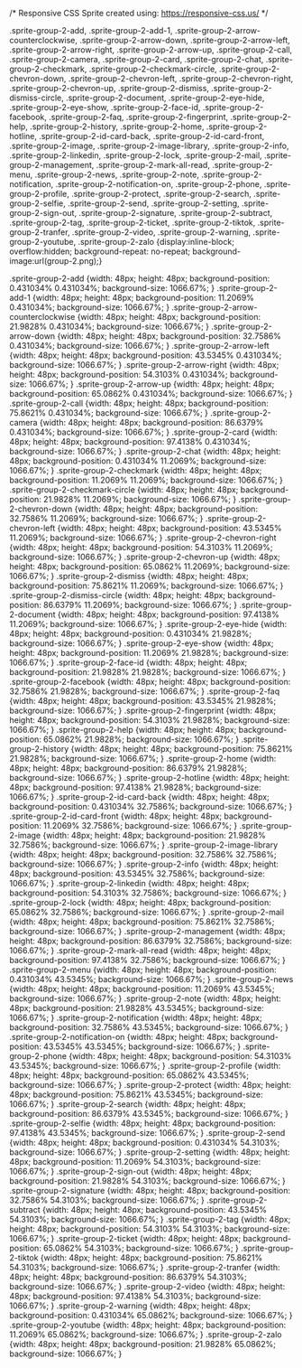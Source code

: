 /*
Responsive CSS Sprite created using: https://responsive-css.us/
*/

.sprite-group-2-add, .sprite-group-2-add-1, .sprite-group-2-arrow-counterclockwise, .sprite-group-2-arrow-down, .sprite-group-2-arrow-left, .sprite-group-2-arrow-right, .sprite-group-2-arrow-up, .sprite-group-2-call, .sprite-group-2-camera, .sprite-group-2-card, .sprite-group-2-chat, .sprite-group-2-checkmark, .sprite-group-2-checkmark-circle, .sprite-group-2-chevron-down, .sprite-group-2-chevron-left, .sprite-group-2-chevron-right, .sprite-group-2-chevron-up, .sprite-group-2-dismiss, .sprite-group-2-dismiss-circle, .sprite-group-2-document, .sprite-group-2-eye-hide, .sprite-group-2-eye-show, .sprite-group-2-face-id, .sprite-group-2-facebook, .sprite-group-2-faq, .sprite-group-2-fingerprint, .sprite-group-2-help, .sprite-group-2-history, .sprite-group-2-home, .sprite-group-2-hotline, .sprite-group-2-id-card-back, .sprite-group-2-id-card-front, .sprite-group-2-image, .sprite-group-2-image-library, .sprite-group-2-info, .sprite-group-2-linkedin, .sprite-group-2-lock, .sprite-group-2-mail, .sprite-group-2-management, .sprite-group-2-mark-all-read, .sprite-group-2-menu, .sprite-group-2-news, .sprite-group-2-note, .sprite-group-2-notification, .sprite-group-2-notification-on, .sprite-group-2-phone, .sprite-group-2-profile, .sprite-group-2-protect, .sprite-group-2-search, .sprite-group-2-selfie, .sprite-group-2-send, .sprite-group-2-setting, .sprite-group-2-sign-out, .sprite-group-2-signature, .sprite-group-2-subtract, .sprite-group-2-tag, .sprite-group-2-ticket, .sprite-group-2-tiktok, .sprite-group-2-tranfer, .sprite-group-2-video, .sprite-group-2-warning, .sprite-group-2-youtube, .sprite-group-2-zalo
{display:inline-block; overflow:hidden; background-repeat: no-repeat;
background-image:url(group-2.png);}

.sprite-group-2-add {width: 48px; height: 48px; background-position: 0.431034% 0.431034%; background-size: 1066.67%; }
.sprite-group-2-add-1 {width: 48px; height: 48px; background-position: 11.2069% 0.431034%; background-size: 1066.67%; }
.sprite-group-2-arrow-counterclockwise {width: 48px; height: 48px; background-position: 21.9828% 0.431034%; background-size: 1066.67%; }
.sprite-group-2-arrow-down {width: 48px; height: 48px; background-position: 32.7586% 0.431034%; background-size: 1066.67%; }
.sprite-group-2-arrow-left {width: 48px; height: 48px; background-position: 43.5345% 0.431034%; background-size: 1066.67%; }
.sprite-group-2-arrow-right {width: 48px; height: 48px; background-position: 54.3103% 0.431034%; background-size: 1066.67%; }
.sprite-group-2-arrow-up {width: 48px; height: 48px; background-position: 65.0862% 0.431034%; background-size: 1066.67%; }
.sprite-group-2-call {width: 48px; height: 48px; background-position: 75.8621% 0.431034%; background-size: 1066.67%; }
.sprite-group-2-camera {width: 48px; height: 48px; background-position: 86.6379% 0.431034%; background-size: 1066.67%; }
.sprite-group-2-card {width: 48px; height: 48px; background-position: 97.4138% 0.431034%; background-size: 1066.67%; }
.sprite-group-2-chat {width: 48px; height: 48px; background-position: 0.431034% 11.2069%; background-size: 1066.67%; }
.sprite-group-2-checkmark {width: 48px; height: 48px; background-position: 11.2069% 11.2069%; background-size: 1066.67%; }
.sprite-group-2-checkmark-circle {width: 48px; height: 48px; background-position: 21.9828% 11.2069%; background-size: 1066.67%; }
.sprite-group-2-chevron-down {width: 48px; height: 48px; background-position: 32.7586% 11.2069%; background-size: 1066.67%; }
.sprite-group-2-chevron-left {width: 48px; height: 48px; background-position: 43.5345% 11.2069%; background-size: 1066.67%; }
.sprite-group-2-chevron-right {width: 48px; height: 48px; background-position: 54.3103% 11.2069%; background-size: 1066.67%; }
.sprite-group-2-chevron-up {width: 48px; height: 48px; background-position: 65.0862% 11.2069%; background-size: 1066.67%; }
.sprite-group-2-dismiss {width: 48px; height: 48px; background-position: 75.8621% 11.2069%; background-size: 1066.67%; }
.sprite-group-2-dismiss-circle {width: 48px; height: 48px; background-position: 86.6379% 11.2069%; background-size: 1066.67%; }
.sprite-group-2-document {width: 48px; height: 48px; background-position: 97.4138% 11.2069%; background-size: 1066.67%; }
.sprite-group-2-eye-hide {width: 48px; height: 48px; background-position: 0.431034% 21.9828%; background-size: 1066.67%; }
.sprite-group-2-eye-show {width: 48px; height: 48px; background-position: 11.2069% 21.9828%; background-size: 1066.67%; }
.sprite-group-2-face-id {width: 48px; height: 48px; background-position: 21.9828% 21.9828%; background-size: 1066.67%; }
.sprite-group-2-facebook {width: 48px; height: 48px; background-position: 32.7586% 21.9828%; background-size: 1066.67%; }
.sprite-group-2-faq {width: 48px; height: 48px; background-position: 43.5345% 21.9828%; background-size: 1066.67%; }
.sprite-group-2-fingerprint {width: 48px; height: 48px; background-position: 54.3103% 21.9828%; background-size: 1066.67%; }
.sprite-group-2-help {width: 48px; height: 48px; background-position: 65.0862% 21.9828%; background-size: 1066.67%; }
.sprite-group-2-history {width: 48px; height: 48px; background-position: 75.8621% 21.9828%; background-size: 1066.67%; }
.sprite-group-2-home {width: 48px; height: 48px; background-position: 86.6379% 21.9828%; background-size: 1066.67%; }
.sprite-group-2-hotline {width: 48px; height: 48px; background-position: 97.4138% 21.9828%; background-size: 1066.67%; }
.sprite-group-2-id-card-back {width: 48px; height: 48px; background-position: 0.431034% 32.7586%; background-size: 1066.67%; }
.sprite-group-2-id-card-front {width: 48px; height: 48px; background-position: 11.2069% 32.7586%; background-size: 1066.67%; }
.sprite-group-2-image {width: 48px; height: 48px; background-position: 21.9828% 32.7586%; background-size: 1066.67%; }
.sprite-group-2-image-library {width: 48px; height: 48px; background-position: 32.7586% 32.7586%; background-size: 1066.67%; }
.sprite-group-2-info {width: 48px; height: 48px; background-position: 43.5345% 32.7586%; background-size: 1066.67%; }
.sprite-group-2-linkedin {width: 48px; height: 48px; background-position: 54.3103% 32.7586%; background-size: 1066.67%; }
.sprite-group-2-lock {width: 48px; height: 48px; background-position: 65.0862% 32.7586%; background-size: 1066.67%; }
.sprite-group-2-mail {width: 48px; height: 48px; background-position: 75.8621% 32.7586%; background-size: 1066.67%; }
.sprite-group-2-management {width: 48px; height: 48px; background-position: 86.6379% 32.7586%; background-size: 1066.67%; }
.sprite-group-2-mark-all-read {width: 48px; height: 48px; background-position: 97.4138% 32.7586%; background-size: 1066.67%; }
.sprite-group-2-menu {width: 48px; height: 48px; background-position: 0.431034% 43.5345%; background-size: 1066.67%; }
.sprite-group-2-news {width: 48px; height: 48px; background-position: 11.2069% 43.5345%; background-size: 1066.67%; }
.sprite-group-2-note {width: 48px; height: 48px; background-position: 21.9828% 43.5345%; background-size: 1066.67%; }
.sprite-group-2-notification {width: 48px; height: 48px; background-position: 32.7586% 43.5345%; background-size: 1066.67%; }
.sprite-group-2-notification-on {width: 48px; height: 48px; background-position: 43.5345% 43.5345%; background-size: 1066.67%; }
.sprite-group-2-phone {width: 48px; height: 48px; background-position: 54.3103% 43.5345%; background-size: 1066.67%; }
.sprite-group-2-profile {width: 48px; height: 48px; background-position: 65.0862% 43.5345%; background-size: 1066.67%; }
.sprite-group-2-protect {width: 48px; height: 48px; background-position: 75.8621% 43.5345%; background-size: 1066.67%; }
.sprite-group-2-search {width: 48px; height: 48px; background-position: 86.6379% 43.5345%; background-size: 1066.67%; }
.sprite-group-2-selfie {width: 48px; height: 48px; background-position: 97.4138% 43.5345%; background-size: 1066.67%; }
.sprite-group-2-send {width: 48px; height: 48px; background-position: 0.431034% 54.3103%; background-size: 1066.67%; }
.sprite-group-2-setting {width: 48px; height: 48px; background-position: 11.2069% 54.3103%; background-size: 1066.67%; }
.sprite-group-2-sign-out {width: 48px; height: 48px; background-position: 21.9828% 54.3103%; background-size: 1066.67%; }
.sprite-group-2-signature {width: 48px; height: 48px; background-position: 32.7586% 54.3103%; background-size: 1066.67%; }
.sprite-group-2-subtract {width: 48px; height: 48px; background-position: 43.5345% 54.3103%; background-size: 1066.67%; }
.sprite-group-2-tag {width: 48px; height: 48px; background-position: 54.3103% 54.3103%; background-size: 1066.67%; }
.sprite-group-2-ticket {width: 48px; height: 48px; background-position: 65.0862% 54.3103%; background-size: 1066.67%; }
.sprite-group-2-tiktok {width: 48px; height: 48px; background-position: 75.8621% 54.3103%; background-size: 1066.67%; }
.sprite-group-2-tranfer {width: 48px; height: 48px; background-position: 86.6379% 54.3103%; background-size: 1066.67%; }
.sprite-group-2-video {width: 48px; height: 48px; background-position: 97.4138% 54.3103%; background-size: 1066.67%; }
.sprite-group-2-warning {width: 48px; height: 48px; background-position: 0.431034% 65.0862%; background-size: 1066.67%; }
.sprite-group-2-youtube {width: 48px; height: 48px; background-position: 11.2069% 65.0862%; background-size: 1066.67%; }
.sprite-group-2-zalo {width: 48px; height: 48px; background-position: 21.9828% 65.0862%; background-size: 1066.67%; }
